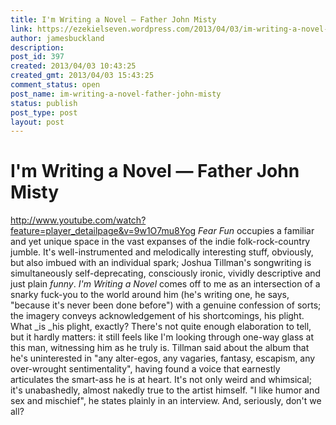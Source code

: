 ```yaml
---
title: I'm Writing a Novel — Father John Misty
link: https://ezekielseven.wordpress.com/2013/04/03/im-writing-a-novel-father-john-misty/
author: jamesbuckland
description: 
post_id: 397
created: 2013/04/03 10:43:25
created_gmt: 2013/04/03 15:43:25
comment_status: open
post_name: im-writing-a-novel-father-john-misty
status: publish
post_type: post
layout: post
---
```


# I'm Writing a Novel — Father John Misty

http://www.youtube.com/watch?feature=player_detailpage&v=9w1O7mu8Yog _Fear Fun_ occupies a familiar and yet unique space in the vast expanses of the indie folk-rock-country jumble. It's well-instrumented and melodically interesting stuff, obviously, but also imbued with an individual spark; Joshua Tillman's songwriting is simultaneously self-deprecating, consciously ironic, vividly descriptive and just plain _funny_. _I'm Writing a Novel_ comes off to me as an intersection of a snarky fuck-you to the world around him (he's writing one, he says, "because it's never been done before") with a genuine confession of sorts; the imagery conveys acknowledgement of his shortcomings, his plight. What _is _his plight, exactly? There's not quite enough elaboration to tell, but it hardly matters: it still feels like I'm looking through one-way glass at this man, witnessing him as he truly is. Tillman said about the album that he's uninterested in "any alter-egos, any vagaries, fantasy, escapism, any over-wrought sentimentality", having found a voice that earnestly articulates the smart-ass he is at heart. It's not only weird and whimsical; it's unabashedly, almost nakedly true to the artist himself. "I like humor and sex and mischief", he states plainly in an interview. And, seriously, don't we all?